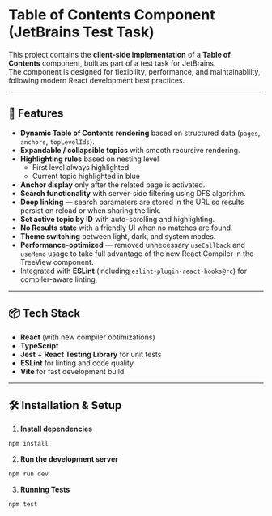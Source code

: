 # Table of Contents Component (JetBrains Test Task)

This project contains the **client-side implementation** of a **Table of Contents** component, built as part of a test task for JetBrains.  
The component is designed for flexibility, performance, and maintainability, following modern React development best practices.

---

## 🚀 Features

- **Dynamic Table of Contents rendering** based on structured data (`pages`, `anchors`, `topLevelIds`).
- **Expandable / collapsible topics** with smooth recursive rendering.
- **Highlighting rules** based on nesting level
  - First level always highlighted
  - Current topic highlighted in blue
- **Anchor display** only after the related page is activated.
- **Search functionality** with server-side filtering using DFS algorithm.
- **Deep linking** — search parameters are stored in the URL so results persist on reload or when sharing the link.
- **Set active topic by ID** with auto-scrolling and highlighting.
- **No Results state** with a friendly UI when no matches are found.
- **Theme switching** between light, dark, and system modes.
- **Performance-optimized** — removed unnecessary `useCallback` and `useMemo` usage to take full advantage of the new React Compiler in the TreeView component.
- Integrated with **ESLint** (including `eslint-plugin-react-hooks@rc`) for compiler-aware linting.

---

## 📦 Tech Stack

- **React** (with new compiler optimizations)
- **TypeScript**
- **Jest** + **React Testing Library** for unit tests
- **ESLint** for linting and code quality
- **Vite** for fast development build

---

## 🛠 Installation & Setup

1. **Install dependencies**

```bash
npm install
```

2. **Run the development server**

```bash
npm run dev
```

3. **Running Tests**

```bash
npm test
```
